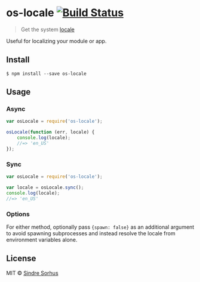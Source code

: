 # os-locale [![Build Status](https://travis-ci.org/sindresorhus/os-locale.svg?branch=master)](https://travis-ci.org/sindresorhus/os-locale)

> Get the system [locale](http://en.wikipedia.org/wiki/Locale)

Useful for localizing your module or app.


## Install

```
$ npm install --save os-locale
```


## Usage

### Async

```js
var osLocale = require('os-locale');

osLocale(function (err, locale) {
	console.log(locale);
	//=> 'en_US'
});
```

### Sync

```js
var osLocale = require('os-locale');

var locale = osLocale.sync();
console.log(locale);
//=> 'en_US'
```

### Options

For either method, optionally pass `{spawn: false}` as an additional argument to avoid spawning subprocesses and instead resolve the locale from environment variables alone.


## License

MIT © [Sindre Sorhus](http://sindresorhus.com)
